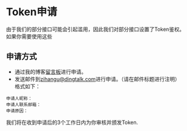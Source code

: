 # Token申请
由于我们的部分接口可能会引起滥用，因此我们对部分接口设置了Token鉴权。   
如果你需要使用这些
## 申请方式
* 通过我的博客[留言板](https://zihangu.com/?page_id=175)进行申请。
* 发送邮件到[zihangu@dingtalk.com](mailto:zihangu@dingtalk.com)进行申请。（请在邮件标题进行注明）   
格式如下：
```
申请人昵称：
申请人联系邮箱：
申请原因：
```
我们将在收到申请后的3个工作日内为你审核并颁发Token.